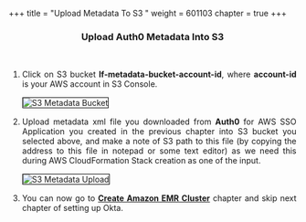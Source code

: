 +++
title = "Upload Metadata To S3 "
weight = 601103
chapter = true
+++

<center><h3>Upload Auth0 Metadata Into S3 </h3></center>

<div style="text-align: justify">


   
   <br/>
   
   <ol>
   <li>Click on S3 bucket <b>lf-metadata-bucket-account-id</b>, where <b>account-id</b> is your AWS account in S3 Console.</li>
   <img src="/images/s3metadatabucket.png" title="S3 Metadata Bucket" style="margin:15px 0px; border:1px solid black"/>
   <li>Upload metadata xml file you downloaded from <b>Auth0</b> for AWS SSO Application you created in the previous chapter into S3 bucket you selected above, and make a note of S3 path to this file 
   (by copying the address to this file in notepad or some text editor) as we need this during AWS CloudFormation Stack creation as one of the input. </li>
   
   <img src="/images/s3metadataupload.png" title="S3 Metadata Upload" style="margin:15px 0px; border:1px solid black"/>
   
   <li>You can now go to <b> <a href="/60-advanced/601-emr-integration/6012-cloudformation.html"> Create Amazon EMR Cluster</a></b> chapter and skip next chapter of setting up Okta.</li>
   
   </ol>
   
</div>